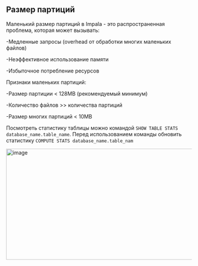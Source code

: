 ## Размер партиций

Маленький размер партиций в Impala - это распространенная проблема, которая может вызывать:

-Медленные запросы (overhead от обработки многих маленьких файлов)

-Неэффективное использование памяти

-Избыточное потребление ресурсов

Признаки маленьких партиций:

-Размер партиции < 128MB (рекомендуемый минимум)

-Количество файлов >> количества партиций

-Размер многих партиций < 10MB

Посмотреть статистику таблицы можно командой `SHOW TABLE STATS database_name.table_name`. Перед использованием команды обновить статистику `COMPUTE STATS database_name.table_nam`

<img width="1356" height="301" alt="image" src="https://github.com/user-attachments/assets/00366d21-1bfc-41fa-a4d4-ae5ef2a7161e" />
